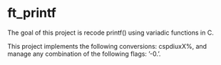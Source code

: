 # ft_printf

The goal of this project is recode printf() using variadic functions in C.

This project implements the following conversions: cspdiuxX%, and manage any combination of the following flags: ’-0.’.
